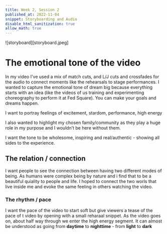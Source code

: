 ```yaml
---
title: Week 2, Session 2
published_at: 2022-11-04
snippet: Storyboarding and Audio
disable_html_sanitization: true
allow_math: true
---
```


![storyboard][storyboard.jpeg]

# The emotional tone of the video

In my video I've used a mix of match cuts, and  L/J cuts and crossfades for the audio to connect moments like the rehearsals to stage performances. I wanted to capture the emotional tone of dream big because everything starts with an idea (like the videos of us training and experimenting choreography to perform it at Fed Square). You can make your goals and dreams happen. 

I want to portray feelings of excitement, stardom, performance, high energy 

I also wanted to highlight my chosen family/community as they play a huge role in my purpose and I wouldn’t be here without them. ​

I want the tone to be wholesome, inspiring and real/authentic - showing all sides to the experience.

## The relation / connection 

I want people to see the connection between having two different modes of being. As humans were complex being by nature and i find that to be a beautiful quiality to people and life. I hoped to connect the two worls that live inside me and evoke the same feeling in others watching the video. 


### The rhythm / pace 

I want the pace of the video to start soft but give viewers a tease of the pace of t video by opening with a small reharaal snippet. As the video goes on, about half way through we enter the high energy segment. It can almost be understood as going from **daytime** to **nighttime** - from **light** to **dark** 




[storyboard.png]: storyboards.png